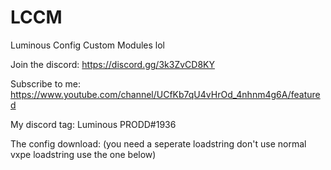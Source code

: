 # LCCM
Luminous Config Custom Modules lol 

Join the discord: https://discord.gg/3k3ZvCD8KY

Subscribe to me: https://www.youtube.com/channel/UCfKb7qU4vHrOd_4nhnm4g6A/featured

My discord tag: Luminous PRODD#1936


The config download:
(you need a seperate loadstring don't use normal vxpe loadstring use the one below)
